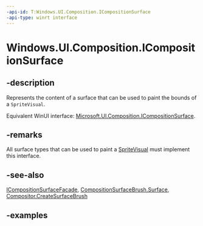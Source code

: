 ```yaml
---
-api-id: T:Windows.UI.Composition.ICompositionSurface
-api-type: winrt interface
---
```


<!-- Interface syntax.
public interface ICompositionSurface :
-->

# Windows.UI.Composition.ICompositionSurface

## -description

Represents the content of a surface that can be used to paint the bounds of a `SpriteVisual`.

Equivalent WinUI interface: [Microsoft.UI.Composition.ICompositionSurface](/windows/winui/api/microsoft.ui.composition.icompositionsurface).

## -remarks

All surface types that can be used to paint a [SpriteVisual](spritevisual.md) must implement this interface.

## -see-also

[ICompositionSurfaceFacade](icompositionsurfacefacade.md), [CompositionSurfaceBrush.Surface](compositionsurfacebrush_surface.md), [Compositor.CreateSurfaceBrush](compositor_createsurfacebrush_1906450456.md)


## -examples